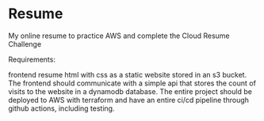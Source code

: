 # Resume

My online resume to practice AWS and complete the Cloud Resume Challenge

Requirements:

frontend resume html with css as a static website stored in an s3 bucket.
The frontend should communicate with a simple api that stores the count of visits to the website in a dynamodb database.
The entire project should be deployed to AWS with terraform and have an entire ci/cd pipeline through github actions, including testing.
